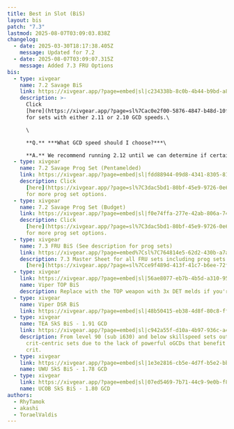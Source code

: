 ```yaml
---
title: Best in Slot (BiS)
layout: bis
patch: "7.3"
lastmod: 2025-08-07T03:09:03.838Z
changelog:
  - date: 2025-03-30T18:17:38.405Z
    message: Updated for 7.2
  - date: 2025-08-07T03:09:07.315Z
    message: Added 7.3 FRU Options
bis:
  - type: xivgear
    name: 7.2 Savage BiS
    link: https://xivgear.app/?page=embed|sl|c234338b-8c0b-4b44-b9bd-a836766a0dda
    description: >-
      Click
      [here](https://xivgear.app/?page=sl%7Cac0e2f00-5876-4847-b48d-10fea240f073)
      for sets with either 2.11 or 2.10 GCD speeds.\

      \

      **Q.** ***What GCD speed should I choose?***\

      **A.** We recommend running 2.12 until we can determine if certain GCD speeds are better for different encounters. We cannot know this until the savage fights release and we have timelines for each fight.
  - type: xivgear
    name: 7.2 Savage Prog Set (Pentamelded)
    link: https://xivgear.app/?page=embed|sl|fdd88944-09d8-4341-8305-81d17317069c
    description: Click
      [here](https://xivgear.app/?page=sl%7C3dac5bd1-80bf-45e9-9726-0e65722a5677)
      for more prog set options.
  - type: xivgear
    name: 7.2 Savage Prog Set (Budget)
    link: https://xivgear.app/?page=embed|sl|f0e74ffa-277e-42ab-806a-7455ae4f3416
    description: Click
      [here](https://xivgear.app/?page=sl%7C3dac5bd1-80bf-45e9-9726-0e65722a5677)
      for more prog set options.
  - type: xivgear
    name: 7.3 FRU BiS (See description for prog sets)
    link: https://xivgear.app/?page=embed%7Csl%7C764814e5-62d2-430b-a7ac-09f9ab72a266
    description: 7.3 Master Sheet for all FRU sets including prog sets can be found
      [here](https://xivgear.app/?page=sl%7Cce9f489d-413f-41c7-b6ee-72f9a20992fd).
  - type: xivgear
    link: https://xivgear.app/?page=embed|sl|56ae8077-eb7b-4b5d-a310-95cbd584f2a0
    name: Viper TOP BiS
    description: Replace with the TOP weapon with 3x DET melds if you're using it.
  - type: xivgear
    name: Viper DSR BiS
    link: https://xivgear.app/?page=embed|sl|48b50415-eb38-4d8f-80c8-ff7a5f15f987
  - type: xivgear
    name: TEA SkS BiS - 1.91 GCD
    link: https://xivgear.app/?page=embed|sl|c942a55f-d10a-4b97-936c-a440693bb073
    description: From level 90 (sub i630) and below skillspeed sets outperform
      crit-centric sets due to the lack of powerful oGCDs that benefit from
      crit.
  - type: xivgear
    link: https://xivgear.app/?page=embed|sl|1e3e2816-cb5e-4d7f-b5e2-bb1d24f29921
    name: UWU SkS BiS - 1.78 GCD
  - type: xivgear
    link: https://xivgear.app/?page=embed|sl|07ed5469-7b71-44c9-9e0b-f8b3f98d061c
    name: UCOB SkS BiS - 1.80 GCD
authors:
  - RhyTamok
  - akashi
  - ToraelValdis
---
```


